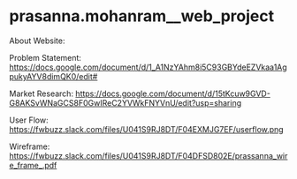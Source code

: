 # prasanna.mohanram__web_project
About Website:








Problem Statement: https://docs.google.com/document/d/1_A1NzYAhm8i5C93GBYdeEZVkaa1AgpukyAYV8dimQK0/edit#

Market Research: https://docs.google.com/document/d/15tKcuw9GVD-G8AKSvWNaGCS8F0GwIReC2YVWkFNYVnU/edit?usp=sharing

User Flow: https://fwbuzz.slack.com/files/U041S9RJ8DT/F04EXMJG7EF/userflow.png

Wireframe: https://fwbuzz.slack.com/files/U041S9RJ8DT/F04DFSD802E/prassanna_wire_frame_.pdf



